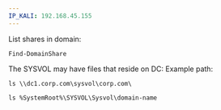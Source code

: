```yaml
---
IP_KALI: 192.168.45.155
---
```

List shares in domain:
```
Find-DomainShare
```

The SYSVOL may have files that reside on DC:
Example path:
```
ls \\dc1.corp.com\sysvol\corp.com\
```

```
ls %SystemRoot%\SYSVOL\Sysvol\domain-name
```

